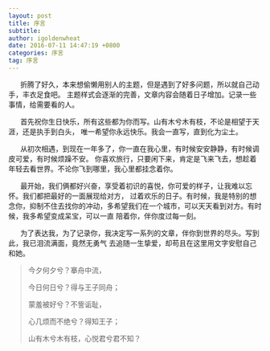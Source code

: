 ```yaml
---
layout: post
title: 序言
subtitle: 
author: igoldenwheat
date: 2016-07-11 14:47:19 +0800
categories: 序言
tag: 序言
---
```


&nbsp;&nbsp;&nbsp;&nbsp;&nbsp;&nbsp;折腾了好久，本来想偷懒用别人的主题，但是遇到了好多问题，所以就自己动手，丰衣足食吧。
主题样式会逐渐的完善，文章内容会随着日子增加。记录一些事情，给需要看的人。

&nbsp;&nbsp;&nbsp;&nbsp;&nbsp;&nbsp;首先祝你生日快乐，所有这些都为你而写。山有木兮木有枝，不论是相望于天涯，还是执手到白头，
唯一希望你永远快乐。我会一直写，直到化为尘土。

&nbsp;&nbsp;&nbsp;&nbsp;&nbsp;&nbsp;从初次相遇，到现在一年多了，你一直在我心里，有时候安安静静，有时候调皮可爱，有时候烦躁不安。
你喜欢旅行，只要闲下来，肯定是飞来飞去，想趁着年轻去看世界。不论你飞到哪里，我心里都挂念着你。

&nbsp;&nbsp;&nbsp;&nbsp;&nbsp;&nbsp;最开始，我们俩都好兴奋，享受着初识的喜悦，你可爱的样子，让我难以忘怀。我们都把最好的一面展现给对方，
过着欢乐的日子。有时候，我是特别的想念你，抑制不住去找你的冲动，多希望我们在一个城市，可以天天看到对方。有时候，我多希望变成呆宝，可以一直
陪着你，伴你度过每一刻。

&nbsp;&nbsp;&nbsp;&nbsp;&nbsp;&nbsp;为了表达我，为了记录你，我决定写一系列的文章，伴你到世界的尽头。写到此，我已泪流满面，竟然无勇气
去追随一生挚爱，却苟且在这里用文字安慰自己和她。



> 今夕何夕兮？搴舟中流，
>
> 今日何日兮？得与王子同舟；
>
> 蒙羞被好兮？不訾诟耻，
>
> 心几烦而不绝兮？得知王子；
>
> 山有木兮木有枝，心悦君兮君不知？
